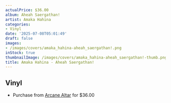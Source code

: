 ```yaml
---
actualPrice: $36.00
album: Aheah Saergathan!
artist: Amaka Hahina
categories:
- Vinyl
date: '2025-07-08T05:01:49'
draft: false
images:
- /images/covers/amaka_hahina-aheah_saergathan!.png
inStock: true
thumbnailImage: /images/covers/amaka_hahina-aheah_saergathan!-thumb.png
title: Amaka Hahina - Aheah Saergathan!
---
```


## Vinyl
* Purchase from [Arcane Altar](https://arcanealtar.bigcartel.com/product/amaka-hahina-aheah-saergathan-12-lp) for $36.00
